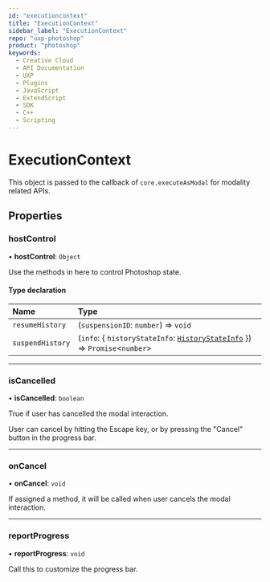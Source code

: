 ```yaml
---
id: "executioncontext"
title: "ExecutionContext"
sidebar_label: "ExecutionContext"
repo: "uxp-photoshop"
product: "photoshop"
keywords:
  - Creative Cloud
  - API Documentation
  - UXP
  - Plugins
  - JavaScript
  - ExtendScript
  - SDK
  - C++
  - Scripting
---
```


# ExecutionContext

This object is passed to the callback of `core.executeAsModal` for modality related APIs.

## Properties

### hostControl

• **hostControl**: `Object`

Use the methods in here to control Photoshop state.

#### Type declaration

| Name | Type |
| :------ | :------ |
| `resumeHistory` | (`suspensionID`: `number`) => `void` |
| `suspendHistory` | (`info`: { `historyStateInfo`: [`HistoryStateInfo`](/ps_reference/interfaces/historystateinfo/)  }) => `Promise`<`number`\> |

___

### isCancelled

• **isCancelled**: `boolean`

True if user has cancelled the modal interaction.

User can cancel by hitting the Escape key, or by pressing the "Cancel" button in the progress bar.

___

### onCancel

• **onCancel**: `void`

If assigned a method, it will be called when user cancels the modal interaction.

___

### reportProgress

• **reportProgress**: `void`

Call this to customize the progress bar.
